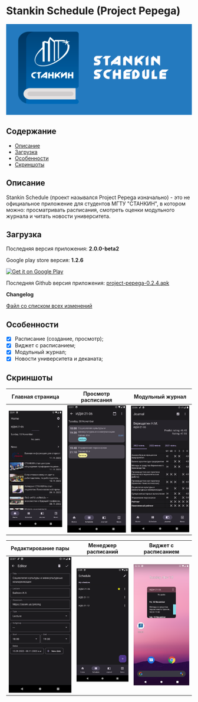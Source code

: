 # Stankin Schedule (Project Pepega)

<div align="center">
    <img src="./screenshots/logo.png" >
</div>

## Содержание

- [Описание](#Описание)
- [Загрузка](#Загрузка)
- [Особенности](#Особенности)
- [Скриншоты](#Скриншоты)

## Описание

Stankin Schedule (проект назывался Project Pepega изначально) - это не официальное приложение для
студентов МГТУ "СТАНКИН", в
котором можно: просматривать расписания, смотреть оценки модульного журнала и читать новости
университета.

## Загрузка

Последняя версия приложения: **2.0.0-beta2**

Google play store версия: **1.2.6**

<a href='https://play.google.com/store/apps/details?id=com.vereshchagin.nikolay.stankinschedule'><img alt='Get it on Google Play' src='https://play.google.com/intl/en_us/badges/images/generic/en_badge_web_generic.png' width=200/></a>

Последняя Github версия
приложения: [project-pepega-0.2.4.apk](https://github.com/Nikololoshka/ProjectPepega/releases/download/0.2.4/project-pepega-0.2.4.apk)

**Changelog**

[Файл со списком всех изменений](changelog.txt)

## Особенности

- [X] Расписание (создание, просмотр);
- [X] Виджет с расписанием;
- [X] Модульный журнал;
- [X] Новости университета и деканата;

## Скриншоты

| Главная страница                     | Просмотр расписания                  | Модульный журнал                     |
|--------------------------------------|--------------------------------------|--------------------------------------|
| ![Screenshot 1](./screenshots/1.png) | ![Screenshot 2](./screenshots/2.png) | ![Screenshot 3](./screenshots/3.png) |

| Редактирование пары                  | Менеджер расписаний                  | Виджет с расписанием                 |
|--------------------------------------|--------------------------------------|--------------------------------------|
| ![Screenshot 4](./screenshots/4.png) | ![Screenshot 5](./screenshots/5.png) | ![Screenshot 6](./screenshots/6.png) |